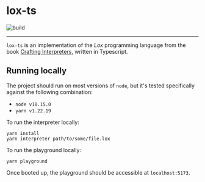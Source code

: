 # lox-ts

![build](https://github.com/yanglinz/lox-ts/actions/workflows/main.yml/badge.svg)

---

`lox-ts` is an implementation of the _Lox_ programming language from the book [Crafting Interpreters](https://craftinginterpreters.com/), written in Typescript.

## Running locally

The project should run on most versions of `node`, but it's tested specifically against the following combination:

- `node v18.15.0`
- `yarn v1.22.19`

To run the interpreter locally:

```
yarn install
yarn interpreter path/to/some/file.lox
```

To run the playground locally:

```
yarn playground
```

Once booted up, the playground should be accessible at `localhost:5173`.
